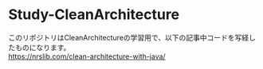 # Study-CleanArchitecture

このリポジトリはCleanArchitectureの学習用で、以下の記事中コードを写経したものになります。  
https://nrslib.com/clean-architecture-with-java/
